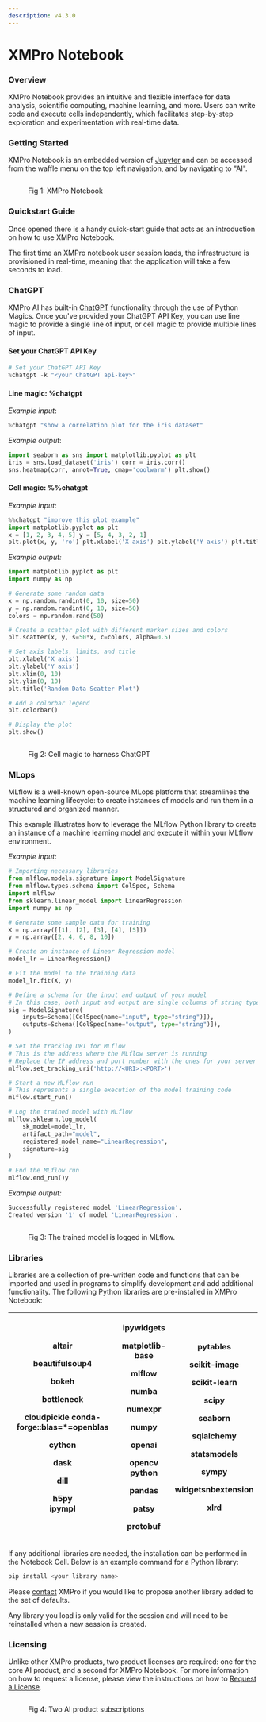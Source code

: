 ```yaml
---
description: v4.3.0
---
```


# XMPro Notebook

<!-- embeded video removed -->

### Overview

XMPro Notebook provides an intuitive and flexible interface for data analysis, scientific computing, machine learning, and more. Users can write code and execute cells independently, which facilitates step-by-step exploration and experimentation with real-time data.&#x20;

### Getting Started

XMPro Notebook is an embedded version of [Jupyter](https://jupyter.org/) and can be accessed from the waffle menu on the top left navigation, and by navigating to "AI".&#x20;

<figure><img src="../../.gitbook/assets/XMPro Notebook_Waffle_Menu.png" alt=""><figcaption><p>Fig 1: XMPro Notebook</p></figcaption></figure>

### Quickstart Guide

Once opened there is a handy quick-start guide that acts as an introduction on how to use XMPro Notebook.

<!-- unsupported tag removed -->
The first time an XMPro notebook user session loads, the infrastructure is provisioned in real-time, meaning that the application will take a few seconds to load.
<!-- unsupported tag removed -->

### ChatGPT

XMPro AI has built-in [ChatGPT](https://openai.com/blog/chatgpt) functionality through the use of Python Magics. Once you've provided your ChatGPT API Key, you can use line magic to provide a single line of input, or cell magic to provide multiple lines of input.

#### Set your ChatGPT API Key

```python
# Set your ChatGPT API Key
%chatgpt -k "<your ChatGPT api-key>"
```

#### Line magic: %chatgpt

_Example input_:&#x20;

```python
%chatgpt "show a correlation plot for the iris dataset"
```

_Example output_:

```python
import seaborn as sns import matplotlib.pyplot as plt
iris = sns.load_dataset('iris') corr = iris.corr()
sns.heatmap(corr, annot=True, cmap='coolwarm') plt.show()
```

#### Cell magic: %%chatgpt

_Example input_:&#x20;

```python
%%chatgpt "improve this plot example"
import matplotlib.pyplot as plt
x = [1, 2, 3, 4, 5] y = [5, 4, 3, 2, 1]
plt.plot(x, y, 'ro') plt.xlabel('X axis') plt.ylabel('Y axis') plt.title('Example Plot') plt.show()
```

_Example output:_

```python
import matplotlib.pyplot as plt
import numpy as np

# Generate some random data
x = np.random.randint(0, 10, size=50)
y = np.random.randint(0, 10, size=50)
colors = np.random.rand(50)

# Create a scatter plot with different marker sizes and colors
plt.scatter(x, y, s=50*x, c=colors, alpha=0.5)

# Set axis labels, limits, and title
plt.xlabel('X axis')
plt.ylabel('Y axis')
plt.xlim(0, 10)
plt.ylim(0, 10)
plt.title('Random Data Scatter Plot')

# Add a colorbar legend
plt.colorbar()

# Display the plot
plt.show()
```

<figure><img src="../../.gitbook/assets/AI_Overview_Copilot_Notebook.gif" alt=""><figcaption><p>Fig 2: Cell magic to harness ChatGPT</p></figcaption></figure>

### MLops

MLflow is a well-known open-source MLops platform that streamlines the machine learning lifecycle: to create instances of models and run them in a structured and organized manner.

This example illustrates how to leverage the MLflow Python library to create an instance of a machine learning model and execute it within your MLflow environment.&#x20;

_Example input_:&#x20;

```python
# Importing necessary libraries
from mlflow.models.signature import ModelSignature
from mlflow.types.schema import ColSpec, Schema
import mlflow
from sklearn.linear_model import LinearRegression
import numpy as np

# Generate some sample data for training
X = np.array([[1], [2], [3], [4], [5]])
y = np.array([2, 4, 6, 8, 10])

# Create an instance of Linear Regression model
model_lr = LinearRegression()

# Fit the model to the training data
model_lr.fit(X, y)

# Define a schema for the input and output of your model
# In this case, both input and output are single columns of string type
sig = ModelSignature(
    inputs=Schema([ColSpec(name="input", type="string")]),
    outputs=Schema([ColSpec(name="output", type="string")]),
)

# Set the tracking URI for MLflow
# This is the address where the MLflow server is running
# Replace the IP address and port number with the ones for your server
mlflow.set_tracking_uri('http://<URI>:<PORT>')

# Start a new MLflow run
# This represents a single execution of the model training code
mlflow.start_run()

# Log the trained model with MLflow
mlflow.sklearn.log_model(
    sk_model=model_lr,
    artifact_path="model",
    registered_model_name="LinearRegression",
    signature=sig
)

# End the MLflow run
mlflow.end_run()y
```

_Example output:_

```python
Successfully registered model 'LinearRegression'.
Created version '1' of model 'LinearRegression'.
```

<figure><img src="../../.gitbook/assets/XMPro Notebook_MLflow Output.png" alt=""><figcaption><p>Fig 3: The trained model is logged in MLflow.</p></figcaption></figure>

### Libraries

Libraries are a collection of pre-written code and functions that can be imported and used in programs to simplify development and add additional functionality. The following Python libraries are pre-installed in XMPro Notebook:

| <p>altair </p><p>beautifulsoup4 </p><p>bokeh </p><p>bottleneck </p><p>cloudpickle conda-forge::blas=*=openblas</p><p>cython </p><p>dask </p><p>dill </p><p>h5py<br>ipympl </p> | <p>ipywidgets </p><p>matplotlib-base </p><p>mlflow </p><p>numba </p><p>numexpr</p><p>numpy </p><p>openai</p><p>opencv python </p><p>pandas </p><p>patsy </p><p>protobuf</p> | <p>pytables </p><p>scikit-image </p><p>scikit-learn </p><p>scipy </p><p>seaborn </p><p>sqlalchemy </p><p>statsmodels </p><p>sympy </p><p>widgetsnbextension </p><p>xlrd<br></p> |
| ------------------------------------------------------------------------------------------------------------------------------------------------------------------------------ | --------------------------------------------------------------------------------------------------------------------------------------------------------------------------- | ------------------------------------------------------------------------------------------------------------------------------------------------------------------------------- |

If any additional libraries are needed, the installation can be performed in the Notebook Cell. Below is an example command for a Python library:

```python
pip install <your library name>
```

Please [contact](mailto:support@xmpro.com?subject=XMPro-Notebook-Library-Request) XMPro if you would like to propose another library added to the set of defaults.&#x20;

<!-- unsupported tag removed -->
Any library you load is only valid for the session and will need to be reinstalled when a new session is created.
<!-- unsupported tag removed -->

### Licensing

Unlike other XMPro products, two product licenses are required: one for the core AI product, and a second for XMPro Notebook. For more information on how to request a license, please view the instructions on how to [Request a License](../../administration/subscriptions-admin/request-and-apply-a-license.md).

<figure><img src="../../.gitbook/assets/XMPro Notebook_License.png" alt=""><figcaption><p>Fig 4: Two AI product subscriptions</p></figcaption></figure>
